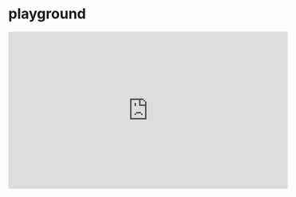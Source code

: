 # playground

<iframe width="560" height="315" src="https://www.youtube.com/embed/yxkrk1xBBsg" frameborder="0" allow="accelerometer; autoplay; encrypted-media; gyroscope; picture-in-picture" allowfullscreen></iframe>
